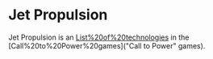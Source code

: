 # Jet Propulsion

Jet Propulsion is an [List%20of%20technologies](advance) in the [Call%20to%20Power%20games]("Call to Power" games).
